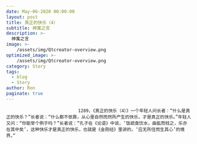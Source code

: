 ```yaml
---
date: May-06-2020 00:00:00
layout: post
title: 真正的快乐（4）
subtitle: 神寓之言
description: >-
  神寓之言
image: >-
    /assets/img/Qtcreator-overview.png
optimized_image: >-
    /assets/img/Qtcreator-overview.png
category: Story
tags:
  - blog
  - Story
author: Ron
paginate: true
---
```


							　　1289，《真正的快乐（4）》一个年轻人问长者：“什么是真正的快乐？”长者说：“什么都不依靠，从心里自然而然所产生的快乐，才是真正的快乐。”年轻人又问：“你能举个例子吗？”长者说：“孔子在《论语》中说，‘饭疏食饮水，曲肱而枕之，乐亦在其中矣’，这种快乐才是真正的快乐，也就是《金刚经》里讲的，‘应无所住而生其心’的境界。”
							
							
						